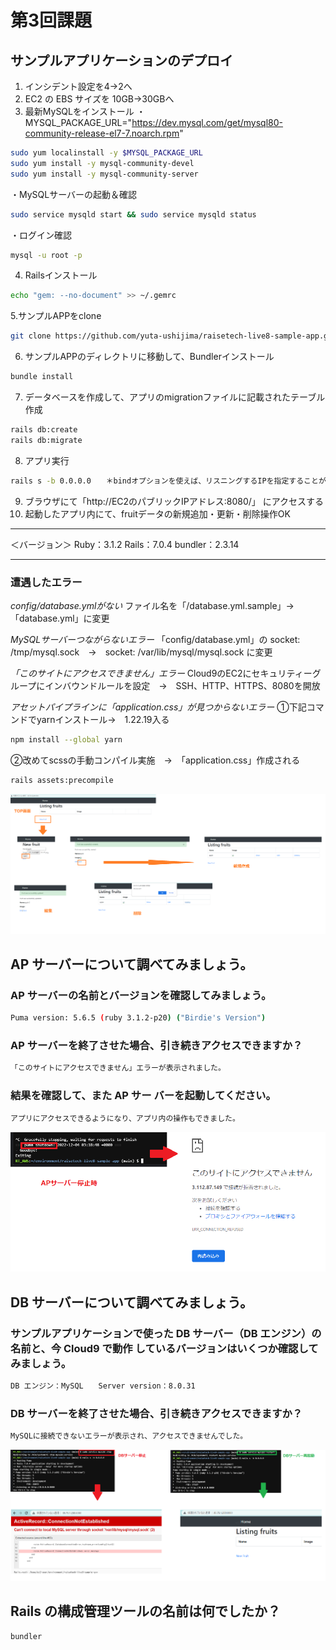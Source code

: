 # 第3回課題 #
## サンプルアプリケーションのデプロイ ##
1.  インシデント設定を4→2へ
2. EC2 の EBS サイズを 10GB→30GBへ
3. 最新MySQLをインストール
  ・MYSQL_PACKAGE_URL="https://dev.mysql.com/get/mysql80-community-release-el7-7.noarch.rpm"
```bash
sudo yum localinstall -y $MYSQL_PACKAGE_URL
sudo yum install -y mysql-community-devel 
sudo yum install -y mysql-community-server
```
・MySQLサーバーの起動＆確認
```bash
sudo service mysqld start && sudo service mysqld status
```
・ログイン確認
```bash
mysql -u root -p
```
4. Railsインストール
```bash
echo "gem: --no-document" >> ~/.gemrc 
```
5.サンプルAPPをclone
```bash
git clone https://github.com/yuta-ushijima/raisetech-live8-sample-app.git
```
6. サンプルAPPのディレクトリに移動して、Bundlerインストール
```bash
bundle install
```
7. データベースを作成して、アプリのmigrationファイルに記載されたテーブル作成
```bash
rails db:create
rails db:migrate
```
8. アプリ実行
```bash
rails s -b 0.0.0.0　　＊bindオプションを使えば、リスニングするIPを指定することができる
```
9. ブラウザにて「http://EC2のパブリックIPアドレス:8080/」  にアクセスする
10. 起動したアプリ内にて、fruitデータの新規追加・更新・削除操作OK
***
＜バージョン＞
Ruby：3.1.2
Rails：7.0.4
bundler：2.3.14
***

### 遭遇したエラー ###
*config/database.ymlがない*
ファイル名を「/database.yml.sample」→「database.yml」に変更

*MySQLサーバーつながらないエラー*
 「config/database.yml」の socket: /tmp/mysql.sock　→　socket: /var/lib/mysql/mysql.sock に変更
 
*「このサイトにアクセスできません」エラー*
Cloud9のEC2にセキュリティーグループにインバウンドルールを設定　→　SSH、HTTP、HTTPS、8080を開放

*アセットパイプラインに「application.css」が見つからないエラー*
①下記コマンドでyarnインストール→　1.22.19入る
```bash
npm install --global yarn
```
②改めてscssの手動コンパイル実施　→　「application.css」作成される
```bash
rails assets:precompile
```
![アプリデプロイ](images/AppDeploy.png)

## AP サーバーについて調べてみましょう。 ##
### AP サーバーの名前とバージョンを確認してみましょう。 ###
```bash
Puma version: 5.6.5 (ruby 3.1.2-p20) ("Birdie's Version")
```
### AP サーバーを終了させた場合、引き続きアクセスできますか？ ###
```bash
「このサイトにアクセスできません」エラーが表示されました。
```
### 結果を確認して、また AP サー バーを起動してください。 ###
```bash
アプリにアクセスできるようになり、アプリ内の操作もできました。
```
![APサーバー停止](images/AppServerStop.png)

## DB サーバーについて調べてみましょう。 ##
### サンプルアプリケーションで使った DB サーバー（DB エンジン）の名前と、今 Cloud9 で動作 しているバージョンはいくつか確認してみましょう。 ###
```bash
DB エンジン：MySQL　　Server version：8.0.31
 ```
### DB サーバーを終了させた場合、引き続きアクセスできますか？ ###
```bash
MySQLに接続できないエラーが表示され、アクセスできませんでした。
```
![DBサーバー停止](images/DB.ServerStop.png)

## Rails の構成管理ツールの名前は何でしたか？ ##
```bash
bundler
```